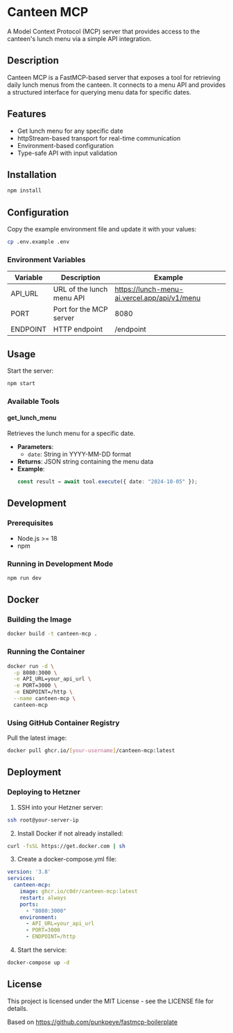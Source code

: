 # Canteen MCP

A Model Context Protocol (MCP) server that provides access to the canteen's lunch menu via a simple API integration.

## Description

Canteen MCP is a FastMCP-based server that exposes a tool for retrieving daily lunch menus from the canteen. It connects to a menu API and provides a structured interface for querying menu data for specific dates.

## Features

- Get lunch menu for any specific date
- httpStream-based transport for real-time communication
- Environment-based configuration
- Type-safe API with input validation

## Installation

```bash
npm install
```

## Configuration

Copy the example environment file and update it with your values:

```bash
cp .env.example .env
```

### Environment Variables

| Variable | Description | Example |
|----------|-------------|---------|
| API_URL | URL of the lunch menu API | https://lunch-menu-ai.vercel.app/api/v1/menu |
| PORT | Port for the MCP server | 8080 |
| ENDPOINT | HTTP endpoint | /endpoint |

## Usage

Start the server:

```bash
npm start
```

### Available Tools

#### get_lunch_menu

Retrieves the lunch menu for a specific date.

- **Parameters**:
  - `date`: String in YYYY-MM-DD format
- **Returns**: JSON string containing the menu data
- **Example**:
  ```typescript
  const result = await tool.execute({ date: "2024-10-05" });
  ```

## Development

### Prerequisites

- Node.js >= 18
- npm

### Running in Development Mode

```bash
npm run dev
```

## Docker

### Building the Image

```bash
docker build -t canteen-mcp .
```

### Running the Container

```bash
docker run -d \
  -p 8080:3000 \
  -e API_URL=your_api_url \
  -e PORT=3000 \
  -e ENDPOINT=/http \
  --name canteen-mcp \
  canteen-mcp
```

### Using GitHub Container Registry

Pull the latest image:
```bash
docker pull ghcr.io/[your-username]/canteen-mcp:latest
```

## Deployment

### Deploying to Hetzner

1. SSH into your Hetzner server:
```bash
ssh root@your-server-ip
```

2. Install Docker if not already installed:
```bash
curl -fsSL https://get.docker.com | sh
```

3. Create a docker-compose.yml file:
```yaml
version: '3.8'
services:
  canteen-mcp:
    image: ghcr.io/c0dr/canteen-mcp:latest
    restart: always
    ports:
      - "8080:3000"
    environment:
      - API_URL=your_api_url
      - PORT=3000
      - ENDPOINT=/http
```

4. Start the service:
```bash
docker-compose up -d
```

## License

This project is licensed under the MIT License - see the LICENSE file for details.

Based on https://github.com/punkpeye/fastmcp-boilerplate